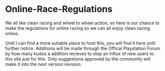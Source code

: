 # Online-Race-Regulations
We all like clean racing and wheel to wheel action, so here is our chance to make the regulations for online racing so we can all enjoy clean racing online.

Until I can find a more sutiable place to host this, you will find it here until further notice. Additions will be made through the Offical Playstation Forum by how many kudos a addition recieves to stop an influx of new users to this site just for this. Only suggestions approved by the community will make it into the next version revision.
